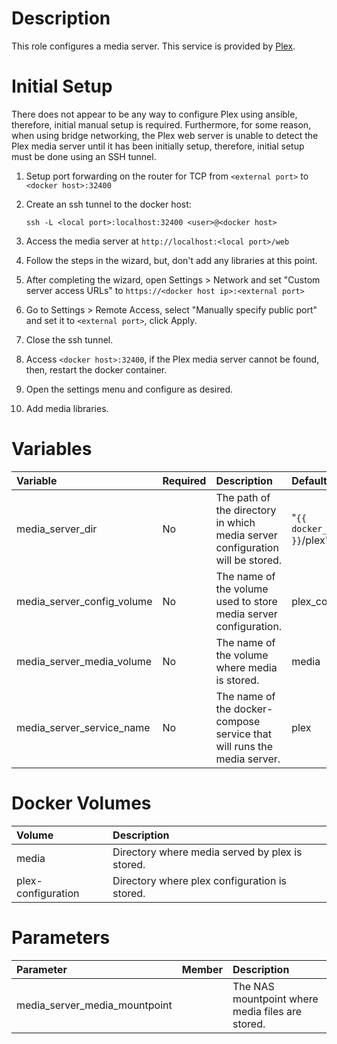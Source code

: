 # Description

This role configures a media server.  This service is provided by [Plex](http://www.plex.tv).

# Initial Setup

There does not appear to be any way to configure Plex using ansible, therefore, initial manual setup is required.
Furthermore, for some reason, when using bridge networking, the Plex web server is unable to detect the Plex media
server until it has been initially setup, therefore, initial setup must be done using an SSH tunnel.

1. Setup port forwarding on the router for TCP from `<external port>` to `<docker host>:32400`
1. Create an ssh tunnel to the docker host:

    `ssh -L <local port>:localhost:32400 <user>@<docker host>`

1. Access the media server at `http://localhost:<local port>/web`
1. Follow the steps in the wizard, but, don't add any libraries at this point.
1. After completing the wizard, open Settings > Network and set "Custom server access URLs" to 
   `https://<docker host ip>:<external port>`
1. Go to Settings > Remote Access, select "Manually specify public port" and set it to `<external port>`, click Apply.
1. Close the ssh tunnel.
1. Access `<docker host>:32400`, if the Plex media server cannot be found, then, restart the docker container.
1. Open the settings menu and configure as desired.
1. Add media libraries.

# Variables

| Variable                   | Required | Description                                                                   | Default                           |
|:---------------------------|:---------|:------------------------------------------------------------------------------|:----------------------------------|
| media_server_dir           | No       | The path of the directory in which media server configuration will be stored. | "`{{ docker_compose_dir }}`/plex" |
| media_server_config_volume | No       | The name of the volume used to store media server configuration.              | plex_config                       |
| media_server_media_volume  | No       | The name of the volume where media is stored.                                 | media                             |
| media_server_service_name  | No       | The name of the docker-compose service that will runs the media server.       | plex                              |

# Docker Volumes

 | Volume             | Description                                     |
|:-------------------|:------------------------------------------------|
 | media              | Directory where media served by plex is stored. |
 | plex-configuration | Directory where plex configuration is stored.   |

# Parameters

| Parameter                     | Member     | Description                                      |
|:------------------------------|:-----------|:-------------------------------------------------|
| media_server_media_mountpoint |            | The NAS mountpoint where media files are stored. |
